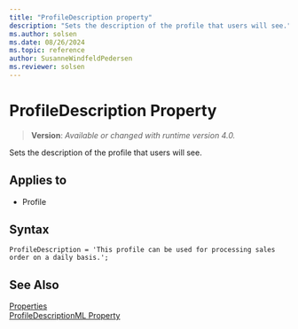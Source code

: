 ```yaml
---
title: "ProfileDescription property"
description: "Sets the description of the profile that users will see."
ms.author: solsen
ms.date: 08/26/2024
ms.topic: reference
author: SusanneWindfeldPedersen
ms.reviewer: solsen
---
```

[//]: # (START>DO_NOT_EDIT)
[//]: # (IMPORTANT:Do not edit any of the content between here and the END>DO_NOT_EDIT.)
[//]: # (Any modifications should be made in the .xml files in the ModernDev repo.)
# ProfileDescription Property
> **Version**: _Available or changed with runtime version 4.0._

Sets the description of the profile that users will see.

## Applies to
-   Profile

[//]: # (IMPORTANT: END>DO_NOT_EDIT)


## Syntax

```AL
ProfileDescription = 'This profile can be used for processing sales order on a daily basis.';
```

## See Also  

[Properties](devenv-properties.md)  
[ProfileDescriptionML Property](devenv-profiledescriptionml-property.md)